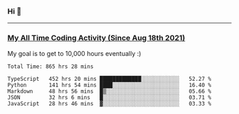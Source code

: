 ### Hi 🙂

---

### <a href="https://wakatime.com/@Eroxl">My All Time Coding Activity (Since Aug 18th 2021)</a>
My goal is to get to 10,000 hours eventually :)
<!--START_SECTION:waka-->

```text
Total Time: 865 hrs 28 mins

TypeScript   452 hrs 20 mins █████████████░░░░░░░░░░░░   52.27 %
Python       141 hrs 54 mins ████░░░░░░░░░░░░░░░░░░░░░   16.40 %
Markdown     48 hrs 56 mins  █▒░░░░░░░░░░░░░░░░░░░░░░░   05.66 %
JSON         32 hrs 6 mins   █░░░░░░░░░░░░░░░░░░░░░░░░   03.71 %
JavaScript   28 hrs 46 mins  ▓░░░░░░░░░░░░░░░░░░░░░░░░   03.33 %
```

<!--END_SECTION:waka-->
